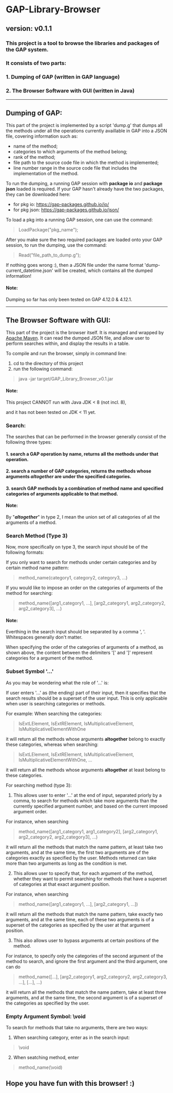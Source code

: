 # GAP-Library-Browser
## version: v0.1.1
### This project is a tool to browse the libraries and packages of the GAP system.
### It consists of two parts: 
###  1. Dumping of GAP (written in GAP language)
###  2. The Browser Software with GUI (written in Java)

------------------------------------------------------------------------------------------------------------------------------
## Dumping of GAP:

This part of the project is implemented by a script 'dump.g' that dumps all the methods under all the operations currently availlable in GAP into a JSON file, covering information such as:
  * name of the method;
  * categories to which arguments of the method belong;
  * rank of the method;
  * file path to the source code file in which the method is implemented;
  * line number range in the source code file that includes the implementation of the method.

To run the dumping, a running GAP session with **package io** and **package json** loaded is required.
If your GAP hasn't already have the two packages, they can be downloaded here:
  * for pkg io: https://gap-packages.github.io/io/
  * for pkg json: https://gap-packages.github.io/json/
  
To load a pkg into a running GAP session, one can use the command:
> LoadPackage("pkg_name");

After you make sure the two required packages are loaded onto your GAP session,
to run the dumping, use the command: 
> Read("file_path_to_dump.g");

If nothing goes wrong :), then a JSON file under the name format 'dump-current_datetime.json' will be created, which contains all the dumped information!

#### Note:
Dumping so far has only been tested on GAP 4.12.0 & 4.12.1.

------------------------------------------------------------------------------------------------------------------------------
## The Browser Software with GUI:

This part of the project is the browser itself.
It is managed and wrapped by [Apache Maven](https://maven.apache.org/index.html).
It can read the dumped JSON file, and allow user to perform searches within, and display the results in a table. 

To compile and run the browser, simply in command line:
  1. cd to the directory of this project
  2. run the following command:
> java -jar target/GAP_Library_Browser_v0.1.jar
        
#### Note:
This project CANNOT run with Java JDK < 8 (not incl. 8), 

and it has not been tested on JDK < 11 yet.
  
### Search:
The searches that can be performed in the browser generally consist of the following three types:

####  1. search a GAP operation by name, returns all the methods under that operation.
####  2. search a number of GAP categories, returns the methods whose arguments ***altogether*** are under the specified categories.
####  3. search GAP methods by a combination of method name and specified categories of arguments applicable to that method.
  
#### Note:
By "***altogether***" in type 2, I mean the union set of all categories of all the arguments of a method.

### Search Method (Type 3)
Now, more specifically on type 3, the search input should be of the following formats:

If you only want to search for methods under certain categories and by certain method name pattern:
> method_name(category1, category2, category3, ...)

If you would like to impose an order on the categories of arguments of the method for searching:
> method_name([arg1_category1, ...], [arg2_category1, arg2_category2, arg2_category3], ...)

#### Note:
Everthing in the search input should be separated by a comma ', '. 
Whitespaces generally don't matter.

When specifying the order of the categories of arguments of a method, as shown above, the content between the delimiters '[' and ']' represent categories for a argument of the method.


### Subset Symbol '...'
As you may be wondering what the role of '...' is:

If user enters '...' as (the ending) part of their input, then it specifies that the search results should be a superset of the user input. This is only applicable when user is searching categories or methods.

For example: 
When searching the categories: 
> IsExtLElement, IsExtRElement, IsMultiplicativeElement, IsMultiplicativeElementWithOne 

it will return all the methods whose arguments **altogether** belong to exactly these categories,
whereas when searching:
> IsExtLElement, IsExtRElement, IsMultiplicativeElement, IsMultiplicativeElementWithOne, ...

it will return all the methods whose arguments **altogether** at least belong to these categories.
    
For searching method (type 3):
  1. This allows user to enter '...' at the end of input, separated priorly by a comma, to search for methods which take more arguments than the currently specified argument number, and based on the current imposed argument order.

For instance, when searching
> method_name([arg1_category1, arg1_category2], [arg2_category1, arg2_category2, arg2_category3], ...)

it will return all the methods that match the name pattern, at least take two arguments, and at the same time, the first two arguments are of the categories exactly as specified by the user. Methods returned can take more than two arguments as long as the condition is met.
   
  2. This allows user to specify that, for each argument of the method, whether they want to permit searching for methods that have a superset of categories at that exact argument position.

For instance, when searching
> method_name([arg1_category1, ...], [arg2_category1, ...])

it will return all the methods that match the name pattern, take exactly two arguments, and at the same time, each of these two arguments is of a superset of the categories as specified by the user at that argument position.
   
  3. This also allows user to bypass arguments at certain positions of the method.

For instance, to specify only the categories of the second argument of the method to search, and ignore the first argument and the third argument, one can do
> method_name([...], [arg2_category1, arg2_category2, arg2_category3, ...], [...], ...)

it will return all the methods that match the name pattern, take at least three arguments, and at the same time, the second argument is of a superset of the categories as specified by the user.


### Empty Argument Symbol: \void
To search for methods that take no arguments, there are two ways:
  1. When searching category, enter as in the search input:
> \void
  2. When seatching method, enter
> method_name(\void)


## Hope you have fun with this browser! :)
     
